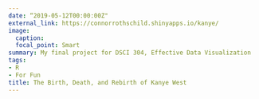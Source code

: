 ```yaml
---
date: “2019-05-12T00:00:00Z"
external_link: https://connorrothschild.shinyapps.io/kanye/
image:
  caption: 
  focal_point: Smart
summary: My final project for DSCI 304, Effective Data Visualization
tags:
- R
- For Fun
title: The Birth, Death, and Rebirth of Kanye West
---
```

